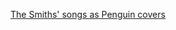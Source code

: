 ---
layout: post
wordpress_id: 1547
wordpress_url: http://noesbueno.com/archives/1547
date: '2012-11-14 17:10:50 -0600'
date_gmt: '2012-11-14 22:10:50 -0600'
body: |
  <p><a href="http://www.lostateminor.com/2012/11/15/the-smiths-songs-as-penguin-covers/">The Smiths' songs as Penguin covers</a></p>
---